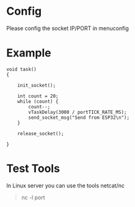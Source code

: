 # Config
Please config the socket IP/PORT in menuconfig

# Example
```
void task()
{

    init_socket();

    int count = 20;
    while (count) {
        count--;
        vTaskDelay(3000 / portTICK_RATE_MS);
        send_socket_msg("Send from ESP32\n");
    }

    release_socket();

}
```
# Test Tools
In Linux server you can use the tools netcat/nc

> nc -l port
